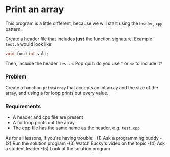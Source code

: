 # Print an array

This program is a little different, because we will start using the `header`, `cpp` pattern.

Create a header file that includes **just** the function signature. Example `test.h` would look like:

```cpp
void func(int val);
```

Then, include the header `test.h`. Pop quiz: do you use `"` or `<>` to include it?


### Problem

Create a function `printArray` that accepts an int array and the size of the array, and using a for loop prints out every value.

### Requirements

+ A header and cpp file are present
+ A for loop prints out the array
+ The cpp file has the same name as the header, e.g. `test.cpp`

As for all lessons, if you're having trouble:
-(1) Ask a programming buddy
-(2) Run the solution program
-(3) Watch Bucky's video on the topic
-(4) Ask a student leader
-(5) Look at the solution program